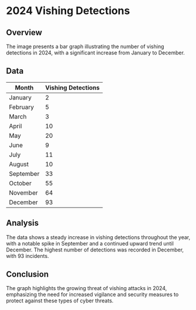 # 2024 Vishing Detections

## Overview

The image presents a bar graph illustrating the number of vishing detections in 2024, with a significant increase from January to December.

## Data

| Month | Vishing Detections |
| --- | --- |
| January | 2 |
| February | 5 |
| March | 3 |
| April | 10 |
| May | 20 |
| June | 9 |
| July | 11 |
| August | 10 |
| September | 33 |
| October | 55 |
| November | 64 |
| December | 93 |

## Analysis

The data shows a steady increase in vishing detections throughout the year, with a notable spike in September and a continued upward trend until December. The highest number of detections was recorded in December, with 93 incidents.

## Conclusion

The graph highlights the growing threat of vishing attacks in 2024, emphasizing the need for increased vigilance and security measures to protect against these types of cyber threats.